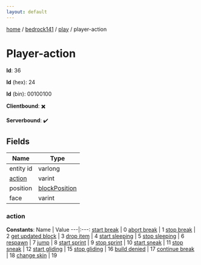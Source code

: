 ```yaml
---
layout: default
---
```


[home](/)  /  [bedrock141](/protocol/bedrock141)  /  [play](/protocol/bedrock141/play)  /  player-action

# Player-action

**Id**: 36

**Id** (hex): 24

**Id** (bin): 00100100

**Clientbound**: ✖️

**Serverbound**: ✔️

## Fields

Name | Type
---|---
entity id | varlong
[action](#action) | varint
position | [blockPosition](/protocol/bedrock141/types/block-position)
face | varint

### action

**Constants**:
Name | Value
---|:---:
[start break](action_start-break) | 0
[abort break](action_abort-break) | 1
[stop break](action_stop-break) | 2
[get updated block](action_get-updated-block) | 3
[drop item](action_drop-item) | 4
[start sleeping](action_start-sleeping) | 5
[stop sleeping](action_stop-sleeping) | 6
[respawn](action_respawn) | 7
[jump](action_jump) | 8
[start sprint](action_start-sprint) | 9
[stop sprint](action_stop-sprint) | 10
[start sneak](action_start-sneak) | 11
[stop sneak](action_stop-sneak) | 12
[start gliding](action_start-gliding) | 15
[stop gliding](action_stop-gliding) | 16
[build denied](action_build-denied) | 17
[continue break](action_continue-break) | 18
[change skin](action_change-skin) | 19

